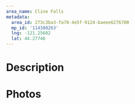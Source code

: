 ```yaml
---
area_name: Cline Falls
metadata:
  area_id: 273c3ba3-fa78-4e5f-9124-baeee6276700
  mp_id: '114380263'
  lng: -121.25682
  lat: 44.27746
---
```

# Description

# Photos


